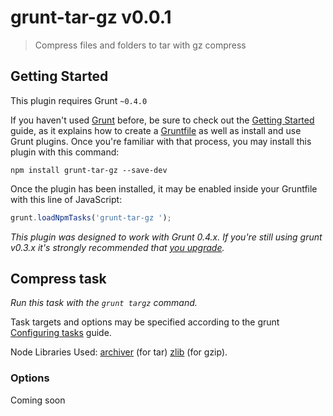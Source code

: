 # grunt-tar-gz v0.0.1

> Compress files and folders to tar with gz compress



## Getting Started
This plugin requires Grunt `~0.4.0`

If you haven't used [Grunt](http://gruntjs.com/) before, be sure to check out the [Getting Started](http://gruntjs.com/getting-started) guide, as it explains how to create a [Gruntfile](http://gruntjs.com/sample-gruntfile) as well as install and use Grunt plugins. Once you're familiar with that process, you may install this plugin with this command:

```shell
npm install grunt-tar-gz --save-dev
```

Once the plugin has been installed, it may be enabled inside your Gruntfile with this line of JavaScript:

```js
grunt.loadNpmTasks('grunt-tar-gz ');
```

*This plugin was designed to work with Grunt 0.4.x. If you're still using grunt v0.3.x it's strongly recommended that [you upgrade](http://gruntjs.com/upgrading-from-0.3-to-0.4).*


## Compress task
_Run this task with the `grunt targz` command._

Task targets and options may be specified according to the grunt [Configuring tasks](http://gruntjs.com/configuring-tasks) guide.

Node Libraries Used:
[archiver](https://github.com/mafintosh/tar-fs) (for tar)
[zlib](http://nodejs.org/api/zlib.html#zlib_options) (for gzip).
### Options

Coming soon